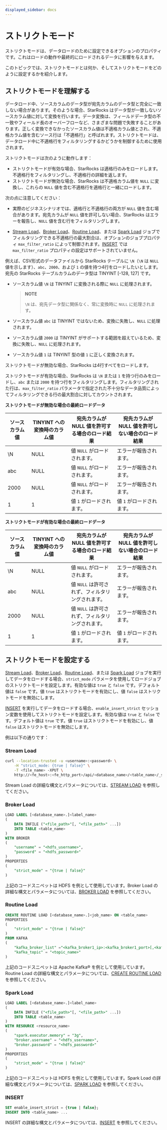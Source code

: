 ```yaml
---
displayed_sidebar: docs
---
```


# ストリクトモード

ストリクトモードは、データロードのために設定できるオプションのプロパティです。これはロードの動作や最終的にロードされるデータに影響を与えます。

このトピックでは、ストリクトモードとは何か、そしてストリクトモードをどのように設定するかを紹介します。

## ストリクトモードを理解する

データロード中、ソースカラムのデータ型が宛先カラムのデータ型と完全に一致しない場合があります。そのような場合、StarRocks はデータ型が一致しないソースカラム値に対して変換を行います。データ変換は、フィールドデータ型の不一致やフィールド長のオーバーフローなど、さまざまな問題で失敗することがあります。正しく変換できなかったソースカラム値は不適格カラム値とされ、不適格カラム値を含むソース行は「不適格行」と呼ばれます。ストリクトモードは、データロード中に不適格行をフィルタリングするかどうかを制御するために使用されます。

ストリクトモードは次のように動作します：

- ストリクトモードが有効な場合、StarRocks は適格行のみをロードします。不適格行をフィルタリングし、不適格行の詳細を返します。
- ストリクトモードが無効な場合、StarRocks は不適格カラム値を `NULL` に変換し、これらの `NULL` 値を含む不適格行を適格行と一緒にロードします。

次の点に注意してください：

- 実際のビジネスシナリオでは、適格行と不適格行の両方が `NULL` 値を含む場合があります。宛先カラムが `NULL` 値を許可しない場合、StarRocks はエラーを報告し、`NULL` 値を含む行をフィルタリングします。

- [Stream Load](../../sql-reference/sql-statements/loading_unloading/STREAM_LOAD.md)、[Broker Load](../../sql-reference/sql-statements/loading_unloading/BROKER_LOAD.md)、[Routine Load](../../sql-reference/sql-statements/loading_unloading/routine_load/CREATE_ROUTINE_LOAD.md)、または [Spark Load](../../sql-reference/sql-statements/loading_unloading/SPARK_LOAD.md) ジョブでフィルタリングできる不適格行の最大割合は、オプションのジョブプロパティ `max_filter_ratio` によって制御されます。[INSERT](../../sql-reference/sql-statements/loading_unloading/INSERT.md) では `max_filter_ratio` プロパティの設定はサポートされていません。

例えば、CSV形式のデータファイルから StarRocks テーブルに `\N`（`\N` は `NULL` 値を示します）、`abc`、`2000`、および `1` の値を持つ4行をロードしたいとします。宛先の StarRocks テーブルカラムのデータ型は TINYINT [-128, 127] です。

- ソースカラム値 `\N` は TINYINT に変換される際に `NULL` に処理されます。

  > **NOTE**
  >
  > `\N` は、宛先データ型に関係なく、常に変換時に `NULL` に処理されます。

- ソースカラム値 `abc` は TINYINT ではないため、変換に失敗し、`NULL` に処理されます。

- ソースカラム値 `2000` は TINYINT がサポートする範囲を超えているため、変換に失敗し、`NULL` に処理されます。

- ソースカラム値 `1` は TINYINT 型の値 `1` に正しく変換されます。

ストリクトモードが無効な場合、StarRocks は4行すべてをロードします。

ストリクトモードが有効な場合、StarRocks は `\N` または `1` を持つ行のみをロードし、`abc` または `2000` を持つ行をフィルタリングします。フィルタリングされた行は、`max_filter_ratio` パラメータで指定された不十分なデータ品質によってフィルタリングできる行の最大割合に対してカウントされます。

**ストリクトモードが無効な場合の最終ロードデータ**

| ソースカラム値 | TINYINT への変換時のカラム値 | 宛先カラムが NULL 値を許可する場合のロード結果 | 宛先カラムが NULL 値を許可しない場合のロード結果 |
| ------------------- | --------------------------------------- | ------------------------------------------------------ | ------------------------------------------------------------ |
| \N                 | NULL                                    | 値 `NULL` がロードされます。                            | エラーが報告されます。                                        |
| abc                 | NULL                                    | 値 `NULL` がロードされます。                            | エラーが報告されます。                                        |
| 2000                | NULL                                    | 値 `NULL` がロードされます。                            | エラーが報告されます。                                        |
| 1                   | 1                                       | 値 `1` がロードされます。                               | 値 `1` がロードされます。                                     |

**ストリクトモードが有効な場合の最終ロードデータ**

| ソースカラム値 | TINYINT への変換時のカラム値 | 宛先カラムが NULL 値を許可する場合のロード結果       | 宛先カラムが NULL 値を許可しない場合のロード結果 |
| ------------------- | --------------------------------------- | ------------------------------------------------------------ | ------------------------------------------------------------ |
| \N                 | NULL                                    | 値 `NULL` がロードされます。                                  | エラーが報告されます。                                        |
| abc                 | NULL                                    | 値 `NULL` は許可されず、フィルタリングされます。 | エラーが報告されます。                                        |
| 2000                | NULL                                    | 値 `NULL` は許可されず、フィルタリングされます。 | エラーが報告されます。                                        |
| 1                   | 1                                       | 値 `1` がロードされます。                                     | 値 `1` がロードされます。                                     |

## ストリクトモードを設定する

[Stream Load](../../sql-reference/sql-statements/loading_unloading/STREAM_LOAD.md)、[Broker Load](../../sql-reference/sql-statements/loading_unloading/BROKER_LOAD.md)、[Routine Load](../../sql-reference/sql-statements/loading_unloading/routine_load/CREATE_ROUTINE_LOAD.md)、または [Spark Load](../../sql-reference/sql-statements/loading_unloading/SPARK_LOAD.md) ジョブを実行してデータをロードする場合、`strict_mode` パラメータを使用してロードジョブのストリクトモードを設定します。有効な値は `true` と `false` です。デフォルト値は `false` です。値 `true` はストリクトモードを有効にし、値 `false` はストリクトモードを無効にします。

[INSERT](../../sql-reference/sql-statements/loading_unloading/INSERT.md) を実行してデータをロードする場合、`enable_insert_strict` セッション変数を使用してストリクトモードを設定します。有効な値は `true` と `false` です。デフォルト値は `true` です。値 `true` はストリクトモードを有効にし、値 `false` はストリクトモードを無効にします。

例は以下の通りです：

### Stream Load

```Bash
curl --location-trusted -u <username>:<password> \
    -H "strict_mode: {true | false}" \
    -T <file_name> -XPUT \
    http://<fe_host>:<fe_http_port>/api/<database_name>/<table_name>/_stream_load
```

Stream Load の詳細な構文とパラメータについては、[STREAM LOAD](../../sql-reference/sql-statements/loading_unloading/STREAM_LOAD.md) を参照してください。

### Broker Load

```SQL
LOAD LABEL [<database_name>.]<label_name>
(
    DATA INFILE ("<file_path>"[, "<file_path>" ...])
    INTO TABLE <table_name>
)
WITH BROKER
(
    "username" = "<hdfs_username>",
    "password" = "<hdfs_password>"
)
PROPERTIES
(
    "strict_mode" = "{true | false}"
)
```

上記のコードスニペットは HDFS を例として使用しています。Broker Load の詳細な構文とパラメータについては、[BROKER LOAD](../../sql-reference/sql-statements/loading_unloading/BROKER_LOAD.md) を参照してください。

### Routine Load

```SQL
CREATE ROUTINE LOAD [<database_name>.]<job_name> ON <table_name>
PROPERTIES
(
    "strict_mode" = "{true | false}"
) 
FROM KAFKA
(
    "kafka_broker_list" ="<kafka_broker1_ip>:<kafka_broker1_port>[,<kafka_broker2_ip>:<kafka_broker2_port>...]",
    "kafka_topic" = "<topic_name>"
)
```

上記のコードスニペットは Apache Kafka® を例として使用しています。Routine Load の詳細な構文とパラメータについては、[CREATE ROUTINE LOAD](../../sql-reference/sql-statements/loading_unloading/routine_load/CREATE_ROUTINE_LOAD.md) を参照してください。

### Spark Load

```SQL
LOAD LABEL [<database_name>.]<label_name>
(
    DATA INFILE ("<file_path>"[, "<file_path>" ...])
    INTO TABLE <table_name>
)
WITH RESOURCE <resource_name>
(
    "spark.executor.memory" = "3g",
    "broker.username" = "<hdfs_username>",
    "broker.password" = "<hdfs_password>"
)
PROPERTIES
(
    "strict_mode" = "{true | false}"   
)
```

上記のコードスニペットは HDFS を例として使用しています。Spark Load の詳細な構文とパラメータについては、[SPARK LOAD](../../sql-reference/sql-statements/loading_unloading/SPARK_LOAD.md) を参照してください。

### INSERT

```SQL
SET enable_insert_strict = {true | false};
INSERT INTO <table_name> ...
```

INSERT の詳細な構文とパラメータについては、[INSERT](../../sql-reference/sql-statements/loading_unloading/INSERT.md) を参照してください。